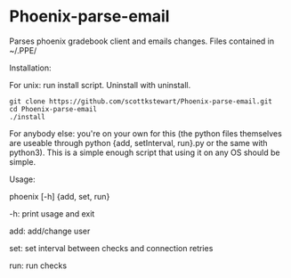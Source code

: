 # Phoenix-parse-email
Parses phoenix gradebook client and emails changes. Files contained in ~/.PPE/


Installation:

For unix: run install script. Uninstall with uninstall.
```
git clone https://github.com/scottkstewart/Phoenix-parse-email.git
cd Phoenix-parse-email
./install
```

For anybody else: you're on your own for this (the python files themselves are useable through python {add, setInterval, run}.py or the same with python3). This is a simple enough script that using it on any OS should be simple.

Usage:

phoenix [-h] {add, set, run}

-h: print usage and exit

add: add/change user

set: set interval between checks and connection retries

run: run checks

